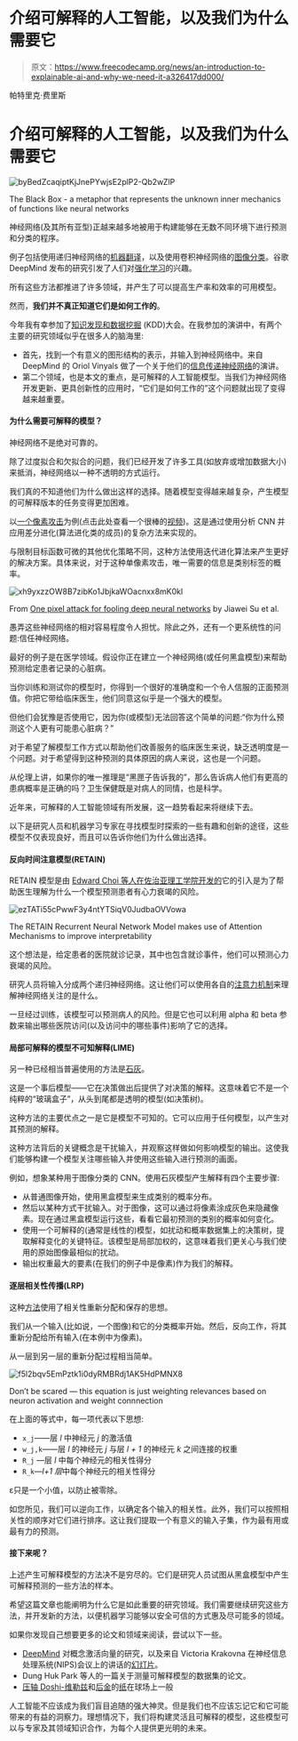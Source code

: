 # 介绍可解释的人工智能，以及我们为什么需要它

> 原文：<https://www.freecodecamp.org/news/an-introduction-to-explainable-ai-and-why-we-need-it-a326417dd000/>

帕特里克·费里斯

# 介绍可解释的人工智能，以及我们为什么需要它

![byBedZcaqiptKjJnePYwjsE2plP2-Qb2wZlP](img/9aa28745cd9eb2009270223eb5f4555b.png)

The Black Box - a metaphor that represents the unknown inner mechanics of functions like neural networks

神经网络(及其所有亚型)正越来越多地被用于构建能够在无数不同环境下进行预测和分类的程序。

例子包括使用递归神经网络的[机器翻译](https://arxiv.org/pdf/1806.08730.pdf)，以及使用卷积神经网络的[图像分类](https://papers.nips.cc/paper/4824-imagenet-classification-with-deep-convolutional-neural-networks.pdf)。谷歌 DeepMind 发布的研究引发了人们对[强化学习](https://arxiv.org/pdf/1312.5602.pdf)的兴趣。

所有这些方法都推进了许多领域，并产生了可以提高生产率和效率的可用模型。

然而，**我们并不真正知道它们是如何工作的**。

今年我有幸参加了[知识发现和数据挖掘](http://www.kdd.org/kdd2018/) (KDD)大会。在我参加的演讲中，有两个主要的研究领域似乎在很多人的脑海里:

*   首先，找到一个有意义的图形结构的表示，并输入到神经网络中。来自 DeepMind 的 Oriol Vinyals 做了一个关于他们的[信息传递神经网络](https://arxiv.org/pdf/1704.01212.pdf)的演讲。
*   第二个领域，也是本文的重点，是可解释的人工智能模型。当我们为神经网络开发更新、更具创新性的应用时，“它们是如何工作的”这个问题就出现了变得越来越重要。

#### 为什么需要可解释的模型？

神经网络不是绝对可靠的。

除了过度拟合和欠拟合的问题，我们已经开发了许多工具(如放弃或增加数据大小)来抵消，神经网络以一种不透明的方式运行。

我们真的不知道他们为什么做出这样的选择。随着模型变得越来越复杂，产生模型的可解释版本的任务变得更加困难。

以[一个像素攻击](https://arxiv.org/pdf/1710.08864.pdf)为例(点击此处查看一个很棒的[视频](https://www.youtube.com/watch?v=SA4YEAWVpbk))。这是通过使用分析 CNN 并应用差分进化(算法进化类的成员)的复杂方法来实现的。

与限制目标函数可微的其他优化策略不同，这种方法使用迭代进化算法来产生更好的解决方案。具体来说，对于这种单像素攻击，唯一需要的信息是类别标签的概率。

![xh9yxzzOW8B7zibKo1JbjkaWOacnxx8mK0kl](img/02c0659b4226517d5f89f5409cb1ef4e.png)

From [One pixel attack for fooling deep neural networks](https://arxiv.org/pdf/1710.08864.pdf) by Jiawei Su et al.

愚弄这些神经网络的相对容易程度令人担忧。除此之外，还有一个更系统性的问题:信任神经网络。

最好的例子是在医学领域。假设你正在建立一个神经网络(或任何黑盒模型)来帮助预测给定患者记录的心脏病。

当你训练和测试你的模型时，你得到一个很好的准确度和一个令人信服的正面预测值。你把它带给临床医生，他们同意这似乎是一个强大的模型。

但他们会犹豫是否使用它，因为你(或模型)无法回答这个简单的问题:“你为什么预测这个人更有可能患心脏病？”

对于希望了解模型工作方式以帮助他们改善服务的临床医生来说，缺乏透明度是一个问题。对于希望得到这种预测的具体原因的病人来说，这也是一个问题。

从伦理上讲，如果你的唯一推理是“黑匣子告诉我的”，那么告诉病人他们有更高的患病概率是正确的吗？卫生保健既是对病人的同情，也是科学。

近年来，可解释的人工智能领域有所发展，这一趋势看起来将继续下去。

以下是研究人员和机器学习专家在寻找模型时探索的一些有趣和创新的途径，这些模型不仅表现良好，而且可以告诉你他们为什么做出选择。

#### 反向时间注意模型(RETAIN)

RETAIN 模型是由 [Edward Choi 等人在佐治亚理工学院开发的](https://arxiv.org/pdf/1608.05745.pdf)它的引入是为了帮助医生理解为什么一个模型预测患者有心力衰竭的风险。

![ezTATi55cPwwF3y4ntYTSiqV0JudbaOVVowa](img/964a7f0b9783103084bbef602fd962eb.png)

The RETAIN Recurrent Neural Network Model makes use of Attention Mechanisms to improve interpretability

这个想法是，给定患者的医院就诊记录，其中也包含就诊事件，他们可以预测心力衰竭的风险。

研究人员将输入分成两个递归神经网络。这让他们可以使用各自的[注意力机制](http://www.wildml.com/2016/01/attention-and-memory-in-deep-learning-and-nlp/)来理解神经网络关注的是什么。

一旦经过训练，该模型可以预测病人的风险。但是它也可以利用 alpha 和 beta 参数来输出哪些医院访问(以及访问中的哪些事件)影响了它的选择。

#### 局部可解释的模型不可知解释(LIME)

另一种已经相当普遍使用的方法是[石灰](https://arxiv.org/pdf/1602.04938.pdf)。

这是一个事后模型——它在决策做出后提供了对决策的解释。这意味着它不是一个纯粹的“玻璃盒子”，从头到尾都是透明的模型(如决策树)。

这种方法的主要优点之一是它是模型不可知的。它可以应用于任何模型，以产生对其预测的解释。

这种方法背后的关键概念是干扰输入，并观察这样做如何影响模型的输出。这使我们能够构建一个模型关注哪些输入并使用这些输入进行预测的画面。

例如，想象某种用于图像分类的 CNN。使用石灰模型产生解释有四个主要步骤:

*   从普通图像开始，使用黑盒模型来生成类别的概率分布。
*   然后以某种方式干扰输入。对于图像，这可以通过将像素涂成灰色来隐藏像素。现在通过黑盒模型运行这些，看看它最初预测的类别的概率如何变化。
*   使用一个可解释的(通常是线性的)模型，如扰动和概率数据集上的决策树，提取解释变化的关键特征。该模型是局部加权的，这意味着我们更关心与我们使用的原始图像最相似的扰动。
*   输出权重最大的要素(在我们的例子中是像素)作为我们的解释。

#### 逐层相关性传播(LRP)

这种[方法](https://arxiv.org/pdf/1604.00825.pdf)使用了相关性重新分配和保存的思想。

我们从一个输入(比如说，一个图像)和它的分类概率开始。然后，反向工作，将其重新分配给所有输入(在本例中为像素)。

从一层到另一层的重新分配过程相当简单。

![f5l2bqv5EmPztk1i0dyRMBRdj1AK5HdPMNX8](img/317e1723e4f5c5d2364a601020cc2314.png)

Don’t be scared — this equation is just weighting relevances based on neuron activation and weight connnection

在上面的等式中，每一项代表以下思想:

*   `x_j`——层 *l* 中神经元 *j* 的激活值
*   `w_j,k`——层 *l* 的神经元 *j* 与层 *l + 1* 的神经元 *k* 之间连接的权重
*   `R_j` —层 *l* 中每个神经元的相关性得分
*   `R_k`—*l+1 层*中每个神经元的相关性得分

ε只是一个小值，以防止被零除。

如您所见，我们可以逆向工作，以确定各个输入的相关性。此外，我们可以按照相关性的顺序对它们进行排序。这让我们提取一个有意义的输入子集，作为最有用或最有力的预测。

#### 接下来呢？

上述产生可解释模型的方法决不是穷尽的。它们是研究人员试图从黑盒模型中产生可解释预测的一些方法的样本。

希望这篇文章也能阐明为什么它是如此重要的研究领域。我们需要继续研究这些方法，并开发新的方法，以便机器学习能够以安全可信的方式惠及尽可能多的领域。

如果你发现自己想要更多的论文和领域来阅读，尝试以下一些。

*   [DeepMind](http://proceedings.mlr.press/v80/kim18d/kim18d.pdf) 对概念激活向量的研究，以及来自 Victoria Krakovna 在神经信息处理系统(NIPS)会议上的讲话的[幻灯片](http://s.interpretable.ml/nips_interpretable_ml_2017_victoria_Krakovna.pdf)。
*   Dung Huk Park 等人的一篇关于测量可解释模型的数据集的论文。
*   [压轴 Doshi-维勒兹](https://www.seas.harvard.edu/directory/finale)和[后金](https://beenkim.github.io/)的[纸](https://arxiv.org/pdf/1702.08608.pdf)在球场上一般

人工智能不应该成为我们盲目追随的强大神灵。但是我们也不应该忘记它和它可能带来的有益的洞察力。理想情况下，我们将构建灵活且可解释的模型，这些模型可以与专家及其领域知识合作，为每个人提供更光明的未来。